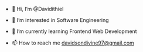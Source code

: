 - 👋 Hi, I’m @Davidithiel
- 👀 I’m interested in Software Engineering
- 🌱 I’m currently learning Frontend Web Development
 
- 📫 How to reach me davidsondivine97@gmail.com

<!---
Davidithiel/Davidithiel is a ✨ special ✨ repository because its `README.md` (this file) appears on your GitHub profile.
You can click the Preview link to take a look at your changes.
--->
